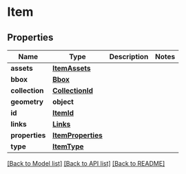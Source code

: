 # Item

## Properties
Name | Type | Description | Notes
------------ | ------------- | ------------- | -------------
**assets** | [**ItemAssets**](ItemAssets.md) |  | 
**bbox** | [**Bbox**](Bbox.md) |  | 
**collection** | [**CollectionId**](CollectionId.md) |  | 
**geometry** | **object** |  | 
**id** | [**ItemId**](ItemId.md) |  | 
**links** | [**Links**](Links.md) |  | 
**properties** | [**ItemProperties**](ItemProperties.md) |  | 
**type** | [**ItemType**](ItemType.md) |  | 

[[Back to Model list]](../README.md#documentation-for-models) [[Back to API list]](../README.md#documentation-for-api-endpoints) [[Back to README]](../README.md)

